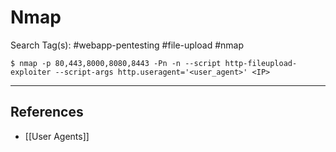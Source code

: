 # Nmap

Search Tag(s): #webapp-pentesting #file-upload #nmap

```
$ nmap -p 80,443,8000,8080,8443 -Pn -n --script http-fileupload-exploiter --script-args http.useragent='<user_agent>' <IP>
```

---
## References

- [[User Agents]]